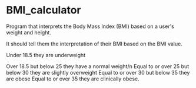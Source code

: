 # BMI_calculator 
Program that interprets the Body Mass Index (BMI) based on a user's weight and height.

It should tell them the interpretation of their BMI based on the BMI value.

Under 18.5 they are underweight

Over 18.5 but below 25 they have a normal weight/n
Equal to or over 25 but below 30 they are slightly overweight
Equal to or over 30 but below 35 they are obese
Equal to or over 35 they are clinically obese.
